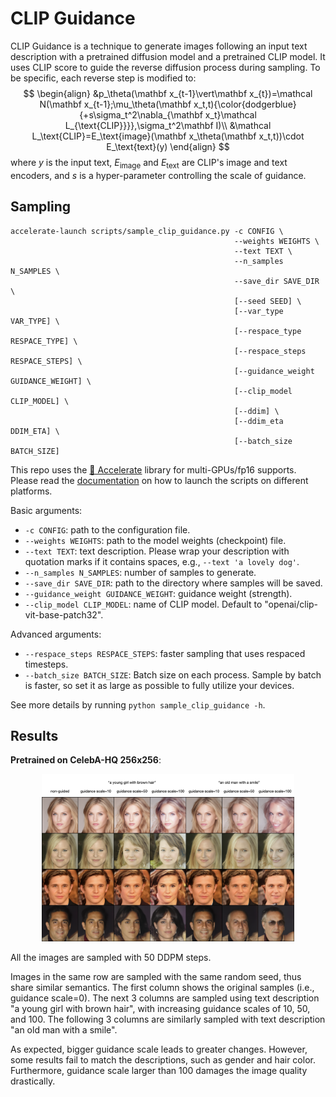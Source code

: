 # CLIP Guidance

CLIP Guidance is a technique to generate images following an input text description with a pretrained diffusion model and a pretrained CLIP model. It uses CLIP score to guide the reverse diffusion process during sampling. To be specific, each reverse step is modified to:
$$
\begin{align}
&p_\theta(\mathbf x_{t-1}\vert\mathbf x_{t})=\mathcal N(\mathbf x_{t-1};\mu_\theta(\mathbf x_t,t){\color{dodgerblue}{+s\sigma_t^2\nabla_{\mathbf x_t}\mathcal L_{\text{CLIP}}}},\sigma_t^2\mathbf I)\\
&\mathcal L_\text{CLIP}=E_\text{image}(\mathbf x_\theta(\mathbf x_t,t))\cdot E_\text{text}(y)
\end{align}
$$
where $y$ is the input text, $E_\text{image}$ and $E_\text{text}$ are CLIP's image and text encoders, and $s$ is a hyper-parameter controlling the scale of guidance.



## Sampling

```shell
accelerate-launch scripts/sample_clip_guidance.py -c CONFIG \
                                                  --weights WEIGHTS \
                                                  --text TEXT \
                                                  --n_samples N_SAMPLES \
                                                  --save_dir SAVE_DIR \
                                                  [--seed SEED] \
                                                  [--var_type VAR_TYPE] \
                                                  [--respace_type RESPACE_TYPE] \
                                                  [--respace_steps RESPACE_STEPS] \
                                                  [--guidance_weight GUIDANCE_WEIGHT] \
                                                  [--clip_model CLIP_MODEL] \
                                                  [--ddim] \
                                                  [--ddim_eta DDIM_ETA] \
                                                  [--batch_size BATCH_SIZE]
```

This repo uses the [🤗 Accelerate](https://huggingface.co/docs/accelerate/index) library for multi-GPUs/fp16 supports. Please read the [documentation](https://huggingface.co/docs/accelerate/basic_tutorials/launch#using-accelerate-launch) on how to launch the scripts on different platforms.

Basic arguments:

- `-c CONFIG`: path to the configuration file.
- `--weights WEIGHTS`: path to the model weights (checkpoint) file.
- `--text TEXT`: text description. Please wrap your description with quotation marks if it contains spaces, e.g., `--text 'a lovely dog'`.
- `--n_samples N_SAMPLES`: number of samples to generate.
- `--save_dir SAVE_DIR`: path to the directory where samples will be saved.
- `--guidance_weight GUIDANCE_WEIGHT`: guidance weight (strength).
- `--clip_model CLIP_MODEL`: name of CLIP model. Default to "openai/clip-vit-base-patch32".

Advanced arguments:

- `--respace_steps RESPACE_STEPS`: faster sampling that uses respaced timesteps.
- `--batch_size BATCH_SIZE`: Batch size on each process. Sample by batch is faster, so set it as large as possible to fully utilize your devices.

See more details by running `python sample_clip_guidance -h`.



## Results

**Pretrained on CelebA-HQ 256x256**:

<p align="center">
  <img src="../assets/clip-guidance-celebahq.png" width=80% />
</p>

All the images are sampled with 50 DDPM steps.

Images in the same row are sampled with the same random seed, thus share similar semantics. The first column shows the original samples (i.e., guidance scale=0). The next 3 columns are sampled using text description "a young girl with brown hair", with increasing guidance scales of 10, 50, and 100. The following 3 columns are similarly sampled with text description "an old man with a smile".

As expected, bigger guidance scale leads to greater changes. However, some results fail to match the descriptions, such as gender and hair color. Furthermore, guidance scale larger than 100 damages the image quality drastically.
